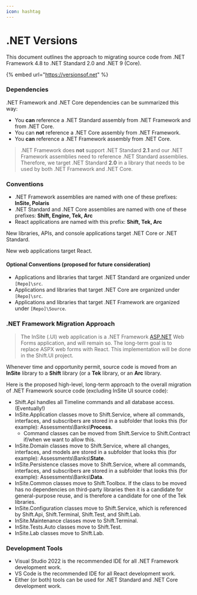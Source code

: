 ```yaml
---
icon: hashtag
---
```


# .NET Versions

This document outlines the approach to migrating source code from .NET Framework 4.8 to .NET Standard 2.0 and .NET 9 (Core).

{% embed url="https://versionsof.net" %}

### Dependencies <a href="#dependencies" id="dependencies"></a>

.NET Framework and .NET Core dependencies can be summarized this way:

* You **can** reference a .NET Standard assembly from .NET Framework and from .NET Core.
* You can **not** reference a .NET Core assembly from .NET Framework.
* You **can** reference a .NET Framework assembly from .NET Core.

> .NET Framework does **not** support .NET Standard **2.1** and our .NET Framework assemblies need to reference .NET Standard assemblies. Therefore, we target .NET Standard **2.0** in a library that needs to be used by both .NET Framework and .NET Core.

### Conventions <a href="#conventions" id="conventions"></a>

* .NET Framework assemblies are named with one of these prefixes: **InSite, Polaris**
* .NET Standard and .NET Core assemblies are named with one of these prefixes: **Shift, Engine, Tek, Arc**
* React applications are named with this prefix: **Shift, Tek, Arc**

New libraries, APIs, and console applications target .NET Core or .NET Standard.

New web applications target React.

#### Optional Conventions (proposed for future consideration) <a href="#optional-conventions-proposed-for-future-consideration" id="optional-conventions-proposed-for-future-consideration"></a>

* Applications and libraries that target .NET Standard are organized under `[Repo]\src`.
* Applications and libraries that target .NET Core are organized under `[Repo]\src`.
* Applications and libraries that target .NET Framework are organized under `[Repo]\Source`.

### .NET Framework Migration Approach <a href="#net-framework-migration-approach" id="net-framework-migration-approach"></a>

> The InSite (.UI) web application is a .NET Framework [ASP.NET](http://asp.net/) Web Forms application, and will remain so. The long-term goal is to replace ASPX web forms with React. This implementation will be done in the Shift.UI project.

Whenever time and opportunity permit, source code is moved from an **InSite** library to a **Shift** library (or a **Tek** library, or an **Arc** library.

Here is the proposed high-level, long-term approach to the overall migration of .NET Framework source code (excluding InSite UI source code):

* Shift.Api handles all Timeline commands and all database access. (Eventually!)
* InSite.Application classes move to Shift.Service, where all commands, interfaces, and subscribers are stored in a subfolder that looks this (for example): Assessments\Banks\\**Process**.
  * Command classes can be moved from Shift.Service to Shift.Contract if/when we want to allow this.
* InSite.Domain classes move to Shift.Service, where all changes, interfaces, and models are stored in a subfolder that looks this (for example): Assessments\Banks\\**State**.
* InSite.Persistence classes move to Shift.Service, where all commands, interfaces, and subscribers are stored in a subfolder that looks this (for example): Assessments\Banks\\**Data**.
* InSite.Common classes move to Shift.Toolbox. If the class to be moved has no dependencies on third-party libraries then it is a candidate for general-purpose reuse, and is therefore a candidate for one of the Tek libraries.
* InSite.Configuration classes move to Shift.Service, which is referenced by Shift.Api, Shift.Terminal, Shift.Test, and Shift.Lab.
* InSite.Maintenance classes move to Shift.Terminal.
* InSite.Tests.Auto classes move to Shift.Test.
* InSite.Lab classes move to Shift.Lab.

### Development Tools <a href="#development-tools" id="development-tools"></a>

* Visual Studio 2022 is the recommended IDE for all .NET Framework development work.
* VS Code is the recommended IDE for all React development work.
* Either (or both) tools can be used for .NET Standard and .NET Core development work.
